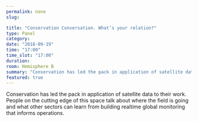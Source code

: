 ```yaml
---
permalink: none
slug:

title: "Conservation Conversation. What’s your relation?"
type: Panel
category:
date: "2018-09-19"
time: "17:00"
time_slot: "17:00"
duration:
room: Hemisphere B
summary: "Conservation has led the pack in application of satellite data to their work. People on the cutting edge of this space talk about where the field is going and what other sectors can learn from building realtime global monitoring that informs operations."
featured: true
---
```

Conservation has led the pack in application of satellite data to their work. People on the cutting edge of this space talk about where the field is going and what other sectors can learn from building realtime global monitoring that informs operations.
